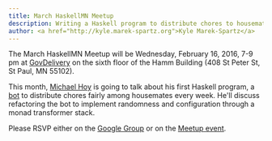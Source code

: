 ```yaml
---
title: March HaskellMN Meetup
description: Writing a Haskell program to distribute chores to housemates
author: <a href="http://kyle.marek-spartz.org">Kyle Marek-Spartz</a>
---
```


The March HaskellMN Meetup will be Wednesday, February 16,
2016, 7-9 pm at [GovDelivery](https://www.govdelivery.com/) on the
sixth floor of the Hamm Building (408 St Peter St, St Paul, MN 55102).

This month, [Michael Hoy](https://github.com/mjhoy) is going to talk about his
first Haskell program, a [bot](https://github.com/mjhoy/chorebot_hs) to
distribute chores fairly among housemates every week. He'll discuss refactoring
the bot to implement randomness and configuration through a monad transformer
stack.

Please RSVP either on the
[Google Group](https://groups.google.com/forum/#!forum/haskellmn)
or on the
[Meetup event](https://www.meetup.com/HaskellMN/events/221323302/).
